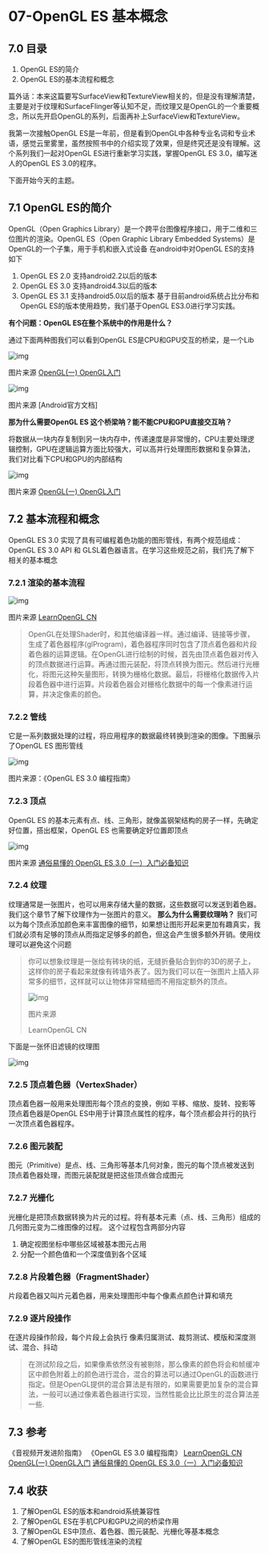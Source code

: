 # 07-OpenGL ES 基本概念

## 7.0 目录

1. OpenGL ES的简介
2. OpenGL ES的基本流程和概念

篇外话：本来这篇要写SurfaceView和TextureView相关的，但是没有理解清楚，主要是对于纹理和SurfaceFlinger等认知不足，而纹理又是OpenGL的一个重要概念，所以先开启OpenGL的系列，后面再补上SurfaceView和TextureView。

我第一次接触OpenGL ES是一年前，但是看到OpenGL中各种专业名词和专业术语，感觉云里雾里，虽然按照书中的介绍实现了效果，但是终究还是没有理解。这个系列我们一起对OpenGL ES进行重新学习实践，掌握OpenGL ES 3.0，编写迷人的OpenGL ES 3.0的程序。

下面开始今天的主题。

## 7.1 OpenGL ES的简介

OpenGL（Open Graphics Library）是一个跨平台图像程序接口，用于二维和三位图片的渲染。OpenGL ES（Open Graphic Library Embedded Systems）是OpenGL的一个子集，用于手机和嵌入式设备
 在android中对OpenGL ES的支持如下

1. OpenGL ES 2.0 支持android2.2以后的版本
2. OpenGL ES 3.0 支持android4.3以后的版本
3. OpenGL ES 3.1 支持android5.0以后的版本
    基于目前android系统占比分布和OpenGL ES的版本使用趋势，我们基于OpenGL ES3.0进行学习实践。

**有个问题：OpenGL ES在整个系统中的作用是什么？**

通过下面两种图我们可以看到OpenGL ES是CPU和GPU交互的桥梁，是一个Lib



![img](https:////upload-images.jianshu.io/upload_images/1791669-17d4b8d9b97620a7.png?imageMogr2/auto-orient/strip|imageView2/2/w/1200/format/webp)


 图片来源 [OpenGL(一) OpenGL入门](https://www.jianshu.com/p/92208a75283d)



![img](https:////upload-images.jianshu.io/upload_images/1791669-8648b444440541c2.png?imageMogr2/auto-orient/strip|imageView2/2/w/1200/format/webp)



图片来源 [Android官方文档]

**那为什么需要OpenGL ES 这个桥梁呐？能不能CPU和GPU直接交互呐？**

将数据从一块内存复制到另一块内存中，传递速度是非常慢的，CPU主要处理逻辑控制，GPU在逻辑运算方面比较强大，可以高并行处理图形数据和复杂算法，我们对比看下CPU和GPU的内部结构

![img](https:////upload-images.jianshu.io/upload_images/1791669-3302c07a7693de44.png?imageMogr2/auto-orient/strip|imageView2/2/w/1200/format/webp)


 图片来源 [OpenGL(一) OpenGL入门](https://www.jianshu.com/p/92208a75283d)



## 7.2 基本流程和概念

OpenGL ES 3.0 实现了具有可编程着色功能的图形管线，有两个规范组成：OpenGL ES 3.0 API 和 GLSL着色器语言。在学习这些规范之前，我们先了解下相关的基本概念

### 7.2.1 渲染的基本流程



![img](https:////upload-images.jianshu.io/upload_images/1791669-e1dbfb19b859c4b2.png?imageMogr2/auto-orient/strip|imageView2/2/w/1200/format/webp)


 图片来源 [LearnOpenGL CN](https://links.jianshu.com/go?to=https%3A%2F%2Flearnopengl-cn.github.io%2F)



> OpenGL在处理Shader时，和其他编译器一样。通过编译、链接等步骤，生成了着⾊器程序(glProgram)，着⾊器程序同时包含了顶点着⾊器和⽚段着⾊器的运算逻辑。在OpenGL进行绘制的时候，⾸先由顶点着⾊器对传⼊的顶点数据进行运算。再通过图元装配，将顶点转换为图元。然后进行光栅化，将图元这种⽮量图形，转换为栅格化数据。最后，将栅格化数据传入⽚段着⾊器中进行运算。⽚段着色器会对栅格化数据中的每⼀个像素进行运算，并决定像素的颜⾊。

### 7.2.2 管线

它是一系列数据处理的过程，将应用程序的数据最终转换到渲染的图像。下图展示了OpenGL ES 图形管线



![img](https:////upload-images.jianshu.io/upload_images/1791669-57ebe11292d6b4c5.jpg?imageMogr2/auto-orient/strip|imageView2/2/w/1200/format/webp)



图片来源：《OpenGL ES 3.0 编程指南》

### 7.2.3 顶点

OpenGL ES 的基本元素有点、线、三角形，就像盖钢架结构的房子一样，先确定好位置，搭出框架，OpenGL ES 也需要确定好位置即顶点

![img](https:////upload-images.jianshu.io/upload_images/1791669-00193c37b7df7cc1.png?imageMogr2/auto-orient/strip|imageView2/2/w/1018/format/webp)


 图片来源 [通俗易懂的 OpenGL ES 3.0（一）入门必备知识](https://links.jianshu.com/go?to=https%3A%2F%2Fblog.csdn.net%2Fa8688555%2Farticle%2Fdetails%2F82819646)



### 7.2.4 纹理

纹理通常是一张图片，也可以用来存储大量的数据，这些数据可以发送到着色器。我们这个章节了解下纹理作为一张图片的意义。
 **那么为什么需要纹理呐？**
 我们可以为每个顶点添加颜色来丰富图像的细节，如果想让图形开起来更加有趣真实，我们就必须有足够的顶点从而指定足够多的颜色，但这会产生很多额外开销。使用纹理可以避免这个问题

> 你可以想象纹理是一张绘有砖块的纸，无缝折叠贴合到你的3D的房子上，这样你的房子看起来就像有砖墙外表了。因为我们可以在一张图片上插入非常多的细节，这样就可以让物体非常精细而不用指定额外的顶点。
>
> ![img](https:////upload-images.jianshu.io/upload_images/1791669-86a5ecd18bad8494.png?imageMogr2/auto-orient/strip|imageView2/2/w/824/format/webp)
>
> 图片来源
>
> LearnOpenGL CN

下面是一张怀旧滤镜的纹理图



![img](https:////upload-images.jianshu.io/upload_images/1791669-a070d28cf05c1401.png?imageMogr2/auto-orient/strip|imageView2/2/w/512/format/webp)

### 7.2.5 顶点着色器（VertexShader）

顶点着色器一般用来处理图形每个顶点的变换，例如 平移、缩放、旋转、投影等
 顶点着色器是OpenGL ES中用于计算顶点属性的程序，每个顶点都会并行的执行一次顶点着色器程序。

### 7.2.6 图元装配

图元（Primitive）是点、线、三角形等基本几何对象，图元的每个顶点被发送到顶点着色器处理，而图元装配就是把这些顶点做合成图元

### 7.2.7 光栅化

光栅化是把顶点数据转换为片元的过程。将有基本元素（点、线、三角形）组成的几何图元变为二维图像的过程。
 这个过程包含两部分内容

1. 确定视图坐标中哪些区域被基本图元占用
2. 分配一个颜色值和一个深度值到各个区域

### 7.2.8 片段着色器（FragmentShader）

片段着色器又叫片元着色器，用来处理图形中每个像素点颜色计算和填充

### 7.2.9 逐片段操作

在逐片段操作阶段，每个片段上会执行 像素归属测试、裁剪测试、模版和深度测试、混合、抖动

> 在测试阶段之后，如果像素依然没有被剔除，那么像素的颜色将会和帧缓冲区中颜色附着上的颜⾊进⾏混合，混合的算法可以通过OpenGL的函数进行指定。但是OpenGL提供的混合算法是有限的，如果需要更加复杂的混合算法，一般可以通过像素着色器进行实现，当然性能会⽐比原⽣的混合算法差一些.

## 7.3 参考

《音视频开发进阶指南》
 《OpenGL ES 3.0 编程指南》
 [LearnOpenGL CN](https://links.jianshu.com/go?to=https%3A%2F%2Flearnopengl-cn.github.io%2F)
 [OpenGL(一) OpenGL入门](https://www.jianshu.com/p/92208a75283d)
 [通俗易懂的 OpenGL ES 3.0（一）入门必备知识](https://links.jianshu.com/go?to=https%3A%2F%2Fblog.csdn.net%2Fa8688555%2Farticle%2Fdetails%2F82819646)

## 7.4 收获

1. 了解OpenGL ES的版本和android系统兼容性
2. 了解OpenGL ES在手机CPU和GPU之间的桥梁作用
3. 了解OpenGL ES中顶点、着色器、图元装配、光栅化等基本概念
4. 了解OpenGL ES的图形管线渲染的流程

 